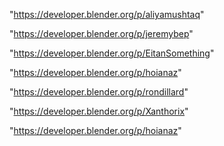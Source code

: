 "https://developer.blender.org/p/aliyamushtaq"

"https://developer.blender.org/p/jeremybep"

"https://developer.blender.org/p/EitanSomething"

"https://developer.blender.org/p/hoianaz"

"https://developer.blender.org/p/rondillard"

 
"https://developer.blender.org/p/Xanthorix"


"https://developer.blender.org/p/hoianaz"


 
